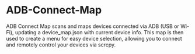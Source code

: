 # ADB-Connect-Map
ADB Connect Map scans and maps devices connected via ADB (USB or Wi-Fi), updating a device_map.json with current device info. This map is then used to create a menu for easy device selection, allowing you to connect and remotely control your devices via scrcpy.

